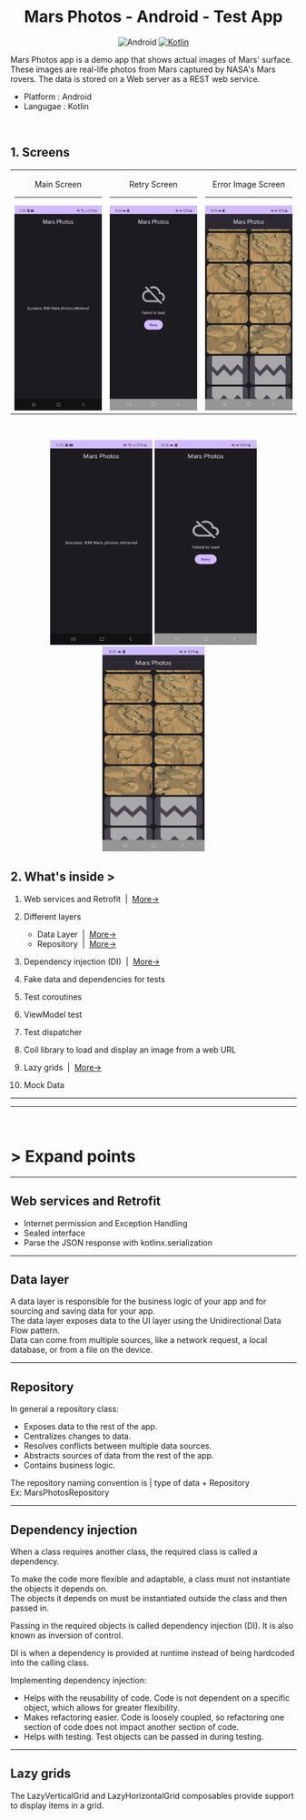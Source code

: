 <div align="center">
  
# Mars Photos - Android  - Test App

![Android](https://img.shields.io/badge/Android-3DDC84?style=for-the-badge&logo=android&logoColor=white)
[![Kotlin](https://img.shields.io/badge/Kotlin-0095D5?&style=for-the-badge&logo=kotlin&logoColor=white)](#)

</div>

Mars Photos app is a demo app that shows actual images of Mars' surface. These images are real-life photos from Mars captured by NASA's Mars rovers. The data is stored on a Web server as a REST web service.  
- Platform : Android  
- Langugae : Kotlin

<br>

## 1. Screens

<div align="center" class="table-wrapper" markdown="block">
  
<table>
<tr>
  
<td width="33%">

  <p align="center"> Main Screen  </p>
   <hr>
  <img 
  src="https://github.com/dizzcode/mars-photos-android-test-app/blob/main/screenshots/img.png" 
   width="180" height="360" 
  />


</td>

<td width="33%">
  <p align="center"> Retry Screen  </p>
  <hr>
  <img 
  src="https://github.com/dizzcode/mars-photos-android-test-app/blob/main/screenshots/retry_screen.png" 
  width="180" height="360" 
  />
  
</td>

<td width="33%">

  <p align="center"> Error Image Screen  </p>
   <hr>
  <img 
  src="https://github.com/dizzcode/mars-photos-android-test-app/blob/main/screenshots/image_fail_to_load.png" 
   width="180" height="360" 
  />
  
</td>

</tr>
</table>

</div>

<br>

<p align="center">
<img 
  src="https://github.com/dizzcode/mars-photos-android-test-app/blob/main/screenshots/img.png" 
   width="180" height="360" 
  />
<img 
  src="https://github.com/dizzcode/mars-photos-android-test-app/blob/main/screenshots/retry_screen.png" 
  width="180" height="360" 
  />
<img 
  src="https://github.com/dizzcode/mars-photos-android-test-app/blob/main/screenshots/image_fail_to_load.png" 
   width="180" height="360" 
  />
</p>

## 2. What's inside >

1. Web services and Retrofit &nbsp;|&nbsp;  [ More-> ](#web-services-and-retrofit)
2. Different layers
    - Data Layer &nbsp;|&nbsp; [ More-> ](#data-layer)
    - Repository &nbsp;|&nbsp; [ More-> ](#repository)
      
3. Dependency injection (DI) &nbsp;|&nbsp; [ More-> ](#dependency-injection)  

4. Fake data and dependencies for tests
5. Test coroutines
6. ViewModel test
7. Test dispatcher
8. Coil library to load and display an image from a web URL
9. Lazy grids  &nbsp;|&nbsp; [ More-> ](#lazy-grids)
10. Mock Data

****
****
<br>

# > Expand points
****

## Web services and Retrofit
- Internet permission and Exception Handling
- Sealed interface
- Parse the JSON response with kotlinx.serialization
  
****

## Data layer
  A data layer is responsible for the business logic of your app and for sourcing and saving data for your app.   
  The data layer exposes data to the UI layer using the Unidirectional Data Flow pattern.   
  Data can come from multiple sources, like a network request, a local database, or from a file on the device.
  
****

## Repository   
In general a repository class:  
  - Exposes data to the rest of the app.  
  - Centralizes changes to data.   
  - Resolves conflicts between multiple data sources.  
  - Abstracts sources of data from the rest of the app.  
  - Contains business logic.  

The repository naming convention is |  type of data + Repository  
Ex: MarsPhotosRepository
  
****

## Dependency injection
  When a class requires another class, the required class is called a dependency.  
  
  To make the code more flexible and adaptable, a class must not instantiate the objects it depends on.   
  The objects it depends on must be instantiated outside the class and then passed in.  

  Passing in the required objects is called dependency injection (DI). It is also known as inversion of control.  
  
  DI is when a dependency is provided at runtime instead of being hardcoded into the calling class.  

  Implementing dependency injection:
  - Helps with the reusability of code. Code is not dependent on a specific object, which allows for greater flexibility.
  - Makes refactoring easier. Code is loosely coupled, so refactoring one section of code does not impact another section of code.
  - Helps with testing. Test objects can be passed in during testing.
  
****

## Lazy grids  
  The LazyVerticalGrid and LazyHorizontalGrid composables provide support to display items in a grid.

